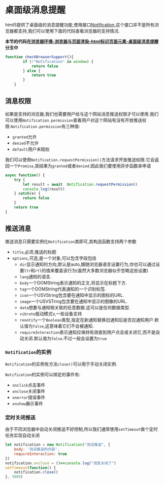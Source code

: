 # 桌面级消息提醒

html5提供了桌面级的消息提醒功能,使用接口[Notification](https://developer.mozilla.org/zh-CN/docs/Web/API/notification/Notification),这个接口并不是所有浏览器都支持,我们可以使用下面的代码查看浏览器的支持情况.

**本节的代码在[浏览器环境-浏览器与页面渲染-html标识页面元素-桌面级消息提醒](https://github.com/hsz1273327/TutorialForFront-EndWeb/tree/%E6%B5%8F%E8%A7%88%E5%99%A8%E7%8E%AF%E5%A2%83-%E6%B5%8F%E8%A7%88%E5%99%A8%E4%B8%8E%E9%A1%B5%E9%9D%A2%E6%B8%B2%E6%9F%93-html%E6%A0%87%E8%AF%86%E9%A1%B5%E9%9D%A2%E5%85%83%E7%B4%A0-%E6%A1%8C%E9%9D%A2%E7%BA%A7%E6%B6%88%E6%81%AF%E6%8F%90%E9%86%92)分支中**

```js
function checkBrowserSupport(){
        if (!"Notification" in window) {
            return false
        } else {
            return true
        }
    }
```

## 消息权限

如果是支持的浏览器,我们也需要用户给与这个网站消息推送权限才可以使用.我们可以使用`Notification.permission`查看用户对这个网站有没有开放推送权限.`Notification.permission`有三种值:

+ `granted`允许
+ `denied`不允许
+ `default`用户未赋权

我们可以使用`Notification.requestPermission()`方法请求开放推送权限.它会返回一个`Promise`,其结果为`granted`或者`denied`.因此我们要使用异步函数来申请

```js
async function() {
    try {
        let result = await  Notification.requestPermission()
        console.log(result)
    } catch(e) {
        return false
    }
    return true
}
```

## 推送消息

推送消息只需要实例化`Notification`类即可,其构造函数支持两个参数

+ `title`,必须,推送的标题
+ `options`,可选,是一个对象,可以包含字段包括
    + `dir`显示通知的方向,默认是auto,跟随浏览器语言设置行为,你也可以通过设置`ltr`和`rtl`的值来覆盖该行为(虽然大多数浏览器似乎忽略这些设置)
    + `lang`通知的语言.
    + `body`一个DOMString表示通知的正文,将显示在标题下方.
    + `tag`一个DOMString代表通知的一个识别标签.
    + `icon`一个USVString包含要在通知中显示的图标的URL.
    + `image`一个USVSTring包含要在通知中显示的图像的URL.
    + `data`想要与通知相关联的任意数据.这可以是任何数据类型.
    + `vibrate`振动模式v,一些设备支持
    + `renotify`一个`Boolean`类型,指定在新通知替换旧通知后是否应通知用户.默认值为`false`,这意味着它们不会被通知.
    + `requireInteraction`表示通知应保持有效直到用户点击或关闭它,而不是自动关闭.默认值为`false`.不过一般会设置为`true`

### `Notification`的实例

`Notification`的实例有方法`close()`可以用于手动关闭实例.

`Notification`的实例可以绑定的事件有:

+ `onclick`点击事件
+ `onclose`关闭事件
+ `onerror`错误事件
+ `onshow`展示事件

### 定时关闭推送

由于不同浏览器中自动关闭推送不好控制,所以我们通常使用`setTimeout`做个定时任务实现自动关闭

```js
let notification = new Notification("测试推送", {
    body: '测试推送的内容',
    requireInteraction: true
})
notification.onclose = ()=>console.log("消息关闭了")
setTimeout(function() {
    notification.close()
}, 3000)
```
